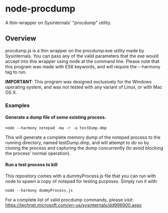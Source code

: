 # node-procdump
A thin-wrapper on Sysinternals' "procdump" utility.

## Overview

procdump.js is a thin wrapper on the procdump.exe utility made by Sysinternals. You can pass any of the valid parameters that the exe would accept into this
wrapper using node at the command line. Please note that this program was made with ES6 keywords, and will require the --harmony tag to run.

**IMPORTANT**: This program was designed exclusively for the Windows operating system, and was not tested with any variant of Linux, or with Mac OS X.

### Examples


#### Generate a dump file of some existing process.
```
node --harmony notepad -ma -r -a testDump.dmp
```
This will generate a complete memory dump of the notepad process to the running directory, named testDump.dmp,
and will attempt to do so by cloning the process and capturing the dump concurrently (to avoid blocking 
the process' normal operation).

#### Run a test process to kill
This repository comes with a dummyProcess.js file that you can run with node to spawn a copy of notepad for testing purposes.
Simply run it with:
```
node --harmony dummyProcess.js
```

For a complete list of valid procdump commands, please visit:
https://technet.microsoft.com/en-us/sysinternals/dd996900.aspx